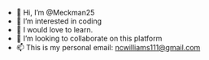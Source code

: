 - 👋 Hi, I’m @Meckman25
- 👀 I’m interested in coding
- 🌱 I would love to learn.
- 💞️ I’m looking to collaborate on this platform
- 📫 This is my personal email: ncwilliams111@gmail.com

<!---
Meckman25/Meckman25 is a ✨ special ✨ repository because its `README.md` (this file) appears on your GitHub profile.
You can click the Preview link to take a look at your changes.
--->
